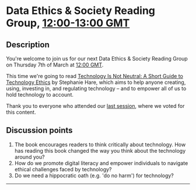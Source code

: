 # Data Ethics & Society Reading Group, [12:00-13:00 GMT](https://www.timeanddate.com/worldclock/fixedtime.html?msg=Technology+Is+Not+Neutral%3A+A+Short+Guide+to+Technology+Ethics&iso=20240307T12&p1=136&ah=1)

## Description

You're welcome to join us for our next Data Ethics & Society Reading Group on Thursday 7th of March at [12:00 GMT](https://www.timeanddate.com/worldclock/fixedtime.html?msg=Technology+Is+Not+Neutral%3A+A+Short+Guide+to+Technology+Ethics&iso=20240307T12&p1=136&ah=1).

This time we're going to read [Technology Is Not Neutral: A Short Guide to Technology Ethics](https://www.harebrain.co/books) by Stephanie Hare, which aims to help anyone creating, using, investing in, and regulating technology – and to empower all of us to hold technology to account.

Thank you to everyone who attended our [last session](../2023/12-23-session.md), where we voted for this content.

## Discussion points

1. The book encourages readers to think critically about technology. How has reading this book changed the way you think about the technology around you?
2. How do we promote digital literacy and empower individuals to navigate ethical challenges faced by technology?
3. Do we need a hippocratic oath (e.g. 'do no harm') for technology?

---

<!--

## Meeting notes

### Who came
Number of people: 36

-->
